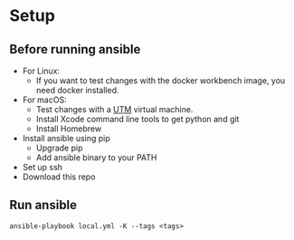 # Setup

## Before running ansible
* For Linux:
  - If you want to test changes with the docker workbench image, you need docker installed.
* For macOS:
  - Test changes with a [UTM](https://mac.getutm.app/) virtual machine.
  - Install Xcode command line tools to get python and git
  - Install Homebrew
* Install ansible using pip
  - Upgrade pip
  - Add ansible binary to your PATH
* Set up ssh
* Download this repo

## Run ansible
`ansible-playbook local.yml -K --tags <tags>`

